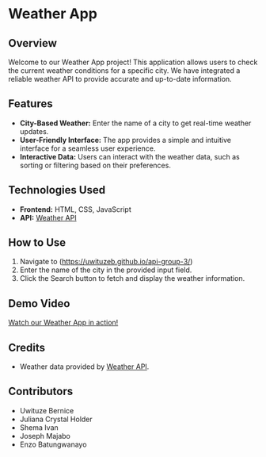 # Weather App

## Overview

Welcome to our Weather App project! This application allows users to check the current weather conditions for a specific city. We have integrated a reliable weather API to provide accurate and up-to-date information.

## Features

- **City-Based Weather:** Enter the name of a city to get real-time weather updates.
- **User-Friendly Interface:** The app provides a simple and intuitive interface for a seamless user experience.
- **Interactive Data:** Users can interact with the weather data, such as sorting or filtering based on their preferences.

## Technologies Used

- **Frontend:** HTML, CSS, JavaScript
- **API:** [Weather API]([https://weather-api-provider.com](https://openweathermap.org/api))

## How to Use

1. Navigate to (https://uwituzeb.github.io/api-group-3/)
2. Enter the name of the city in the provided input field.
3. Click the Search button to fetch and display the weather information.

## Demo Video

[Watch our Weather App in action!](https://drive.google.com/file/d/1_ab-KofV5RYzTxdD4lvhSZu67C07PUpu/view?usp=sharing)

## Credits

- Weather data provided by [Weather API](https://openweathermap.org/api).

## Contributors

- Uwituze Bernice
- Juliana Crystal Holder
- Shema Ivan
- Joseph Majabo
- Enzo Batungwanayo
